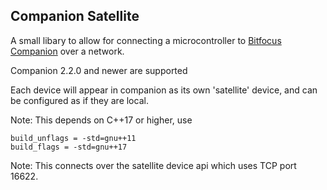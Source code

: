 ## Companion Satellite

A small libary to allow for connecting a microcontroller to [Bitfocus Companion](https://github.com/bitfocus/companion) over a network.

Companion 2.2.0 and newer are supported

Each device will appear in companion as its own 'satellite' device, and can be configured as if they are local.

Note: This depends on C++17 or higher, use 
```
build_unflags = -std=gnu++11
build_flags = -std=gnu++17
```

Note: This connects over the satellite device api which uses TCP port 16622.